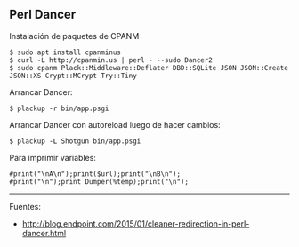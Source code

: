 ## Perl Dancer

Instalación de paquetes de CPANM

    $ sudo apt install cpanminus
    $ curl -L http://cpanmin.us | perl - --sudo Dancer2
    $ sudo cpanm Plack::Middleware::Deflater DBD::SQLite JSON JSON::Create JSON::XS Crypt::MCrypt Try::Tiny

Arrancar Dancer:

    $ plackup -r bin/app.psgi

Arrancar Dancer con autoreload luego de hacer cambios:

    $ plackup -L Shotgun bin/app.psgi

Para imprimir variables:

    #print("\nA\n");print($url);print("\nB\n");
    #print("\n");print Dumper(%temp);print("\n");


---

Fuentes:

+ http://blog.endpoint.com/2015/01/cleaner-redirection-in-perl-dancer.html